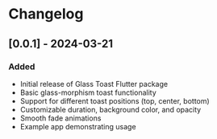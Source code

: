 # Changelog

## [0.0.1] - 2024-03-21

### Added

- Initial release of Glass Toast Flutter package
- Basic glass-morphism toast functionality
- Support for different toast positions (top, center, bottom)
- Customizable duration, background color, and opacity
- Smooth fade animations
- Example app demonstrating usage
